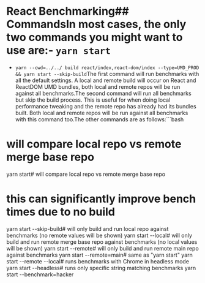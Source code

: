 # React Benchmarking## CommandsIn most cases, the only two commands you might want to use are:- `yarn start`
- `yarn --cwd=../../ build react/index,react-dom/index --type=UMD_PROD && yarn start --skip-build`The first command will run benchmarks with all the default settings. A local and remote build will occur on React and ReactDOM UMD bundles, both local and remote repos will be run against all benchmarks.The second command will run all benchmarks but skip the build process. This is useful for when doing local performance tweaking and the remote repo has already had its bundles built. Both local and remote repos will be run against all benchmarks with this command too.The other commands are as follows:```bash
# will compare local repo vs remote merge base repo
yarn start# will compare local repo vs remote merge base repo
# this can significantly improve bench times due to no build
yarn start --skip-build# will only build and run local repo against benchmarks (no remote values will be shown)
yarn start --local# will only build and run remote merge base repo against benchmarks (no local values will be shown)
yarn start --remote# will only build and run remote main repo against benchmarks
yarn start --remote=main# same as "yarn start"
yarn start --remote --local# runs benchmarks with Chrome in headless mode
yarn start --headless# runs only specific string matching benchmarks
yarn start --benchmark=hacker
```
